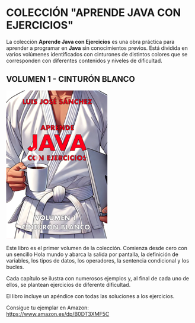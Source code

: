 # COLECCIÓN "APRENDE JAVA CON EJERCICIOS"

La colección **Aprende Java con Ejercicios** es una obra práctica para aprender a programar en **Java** sin conocimientos previos. Está dividida en varios volúmenes identificados con cinturones de distintos colores que se corresponden con diferentes contenidos y niveles de dificultad.

## VOLUMEN 1 - CINTURÓN BLANCO

<a href="https://www.amazon.es/dp/B0DT3XMF5C"><img height="400" src="portada_aprende_java_cinturon_blanco_600x879.png"></a>

Este libro es el primer volumen de la colección. Comienza desde cero con un sencillo Hola mundo y abarca la salida por pantalla, la definición de variables, los tipos de datos, los operadores, la sentencia condicional y los bucles.

Cada capítulo se ilustra con numerosos ejemplos y, al final de cada uno de ellos, se plantean ejercicios de diferente dificultad.

El libro incluye un apéndice con todas las soluciones a los ejercicios.

Consigue tu ejemplar en Amazon: <https://www.amazon.es/dp/B0DT3XMF5C>
